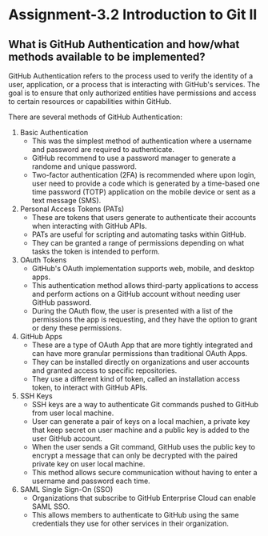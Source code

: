 # Assignment-3.2 Introduction to Git II

## What is GitHub Authentication and how/what methods available to be implemented?
GitHub Authentication refers to the process used to verify the identity of a user, application, or a process that is interacting with GitHub's services. The goal is to ensure that only authorized entities have permissions and access to certain resources or capabilities within GitHub.

There are several methods of GitHub Authentication:

1.	Basic Authentication
    - This was the simplest method of authentication where a username and password are required to authenticate.
    - GitHub recommend to use a password manager to generate a randome and unique password.
    - Two-factor authentication (2FA) is recommended where upon login, user need to provide a code which is generated by a time-based one time password (TOTP) application on the mobile device or sent as a text message (SMS).
2.	Personal Access Tokens (PATs)
    - These are tokens that users generate to authenticate their accounts when interacting with GitHub APIs. 
    - PATs are useful for scripting and automating tasks within GitHub. 
    - They can be granted a range of permissions depending on what tasks the token is intended to perform.
3.	OAuth Tokens
    - GitHub's OAuth implementation supports web, mobile, and desktop apps.
    - This authentication method allows third-party applications to access and perform actions on a GitHub account without needing user GitHub password. 
    - During the OAuth flow, the user is presented with a list of the permissions the app is requesting, and they have the option to grant or deny these permissions.
4.	GitHub Apps
    - These are a type of OAuth App that are more tightly integrated and can have more granular permissions than traditional OAuth Apps. 
    - They can be installed directly on organizations and user accounts and granted access to specific repositories.
    - They use a different kind of token, called an installation access token, to interact with GitHub APIs.
5.	SSH Keys
    - SSH keys are a way to authenticate Git commands pushed to GitHub from user local machine. 
    - User can generate a pair of keys on a local machien, a private key that keep secret on user machine and a public key is added to the user GitHub account. 
    - When the user sends a Git command, GitHub uses the public key to encrypt a message that can only be decrypted with the paired private key on user local machine.
    - This method allows secure communication without having to enter a username and password each time.
6.	SAML Single Sign-On (SSO)
    - Organizations that subscribe to GitHub Enterprise Cloud can enable SAML SSO. 
    - This allows members to authenticate to GitHub using the same credentials they use for other services in their organization.
